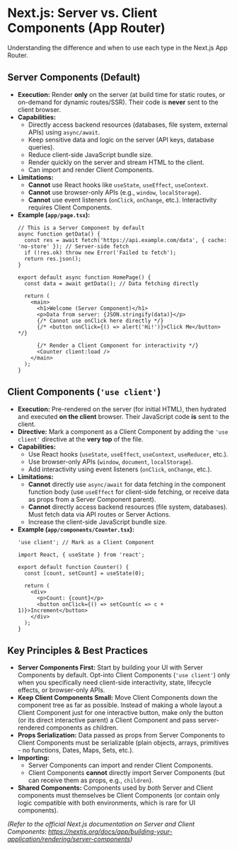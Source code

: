# Next.js: Server vs. Client Components (App Router)

Understanding the difference and when to use each type in the Next.js App Router.

## Server Components (Default)

*   **Execution:** Render **only** on the server (at build time for static routes, or on-demand for dynamic routes/SSR). Their code is **never** sent to the client browser.
*   **Capabilities:**
    *   Directly access backend resources (databases, file system, external APIs) using `async/await`.
    *   Keep sensitive data and logic on the server (API keys, database queries).
    *   Reduce client-side JavaScript bundle size.
    *   Render quickly on the server and stream HTML to the client.
    *   Can import and render Client Components.
*   **Limitations:**
    *   **Cannot** use React hooks like `useState`, `useEffect`, `useContext`.
    *   **Cannot** use browser-only APIs (e.g., `window`, `localStorage`).
    *   **Cannot** use event listeners (`onClick`, `onChange`, etc.). Interactivity requires Client Components.
*   **Example (`app/page.tsx`):**
    ```tsx
    // This is a Server Component by default
    async function getData() {
      const res = await fetch('https://api.example.com/data', { cache: 'no-store' }); // Server-side fetch
      if (!res.ok) throw new Error('Failed to fetch');
      return res.json();
    }

    export default async function HomePage() {
      const data = await getData(); // Data fetching directly

      return (
        <main>
          <h1>Welcome (Server Component)</h1>
          <p>Data from server: {JSON.stringify(data)}</p>
          {/* Cannot use onClick here directly */}
          {/* <button onClick={() => alert('Hi!')}>Click Me</button> */}

          {/* Render a Client Component for interactivity */}
          <Counter client:load />
        </main>
      );
    }
    ```

## Client Components (`'use client'`)

*   **Execution:** Pre-rendered on the server (for initial HTML), then hydrated and executed **on the client** browser. Their JavaScript code **is** sent to the client.
*   **Directive:** Mark a component as a Client Component by adding the `'use client'` directive at the **very top** of the file.
*   **Capabilities:**
    *   Use React hooks (`useState`, `useEffect`, `useContext`, `useReducer`, etc.).
    *   Use browser-only APIs (`window`, `document`, `localStorage`).
    *   Add interactivity using event listeners (`onClick`, `onChange`, etc.).
*   **Limitations:**
    *   **Cannot** directly use `async/await` for data fetching in the component function body (use `useEffect` for client-side fetching, or receive data as props from a Server Component parent).
    *   **Cannot** directly access backend resources (file system, databases). Must fetch data via API routes or Server Actions.
    *   Increase the client-side JavaScript bundle size.
*   **Example (`app/components/Counter.tsx`):**
    ```tsx
    'use client'; // Mark as a Client Component

    import React, { useState } from 'react';

    export default function Counter() {
      const [count, setCount] = useState(0);

      return (
        <div>
          <p>Count: {count}</p>
          <button onClick={() => setCount(c => c + 1)}>Increment</button>
        </div>
      );
    }
    ```

## Key Principles & Best Practices

*   **Server Components First:** Start by building your UI with Server Components by default. Opt-into Client Components (`'use client'`) only when you specifically need client-side interactivity, state, lifecycle effects, or browser-only APIs.
*   **Keep Client Components Small:** Move Client Components down the component tree as far as possible. Instead of making a whole layout a Client Component just for one interactive button, make only the button (or its direct interactive parent) a Client Component and pass server-rendered components as children.
*   **Props Serialization:** Data passed as props from Server Components to Client Components must be serializable (plain objects, arrays, primitives - no functions, Dates, Maps, Sets, etc.).
*   **Importing:**
    *   Server Components can import and render Client Components.
    *   Client Components **cannot** directly import Server Components (but can receive them as props, e.g., `children`).
*   **Shared Components:** Components used by *both* Server and Client components must themselves be Client Components (or contain only logic compatible with both environments, which is rare for UI components).

*(Refer to the official Next.js documentation on Server and Client Components: https://nextjs.org/docs/app/building-your-application/rendering/server-components)*